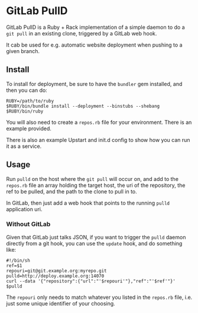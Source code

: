# GitLab PullD

GitLab PullD is a Ruby + Rack implementation of a simple daemon to do a `git pull` in an existing clone, triggered by a GitLab web hook.

It cab be used for e.g. automatic website deployment when pushing to a given branch.

## Install

To install for deployment, be sure to have the `bundler` gem installed, and then you can do:

    RUBY=/path/to/ruby
    $RUBY/bin/bundle install --deployment --binstubs --shebang $RUBY/bin/ruby

You will also need to create a `repos.rb` file for your environment.  There is an example provided.

There is also an example Upstart and init.d config to show how you can run it as a service.

## Usage

Run `pulld` on the host where the `git pull` will occur on, and add to the `repos.rb` file an array holding the target host, the uri of the repository, the ref to be pulled, and the path to the clone to pull in to.

In GitLab, then just add a web hook that points to the running `pulld` application uri.

### Without GitLab

Given that GitLab just talks JSON, if you want to trigger the `pulld` daemon directly from a git hook, you can use the `update` hook, and do something like:

    #!/bin/sh
    ref=$1
    repouri=git@git.example.org:myrepo.git
    pulld=http://deploy.example.org:14070
    curl --data '{"repository":{"url":"'$repouri'"},"ref":"'$ref'"}' $pulld

The `repouri` only needs to match whatever you listed in the `repos.rb` file, i.e. just some unique identifier of your choosing.
